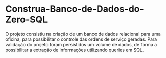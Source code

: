 # Construa-Banco-de-Dados-do-Zero-SQL
O projeto consistiu na criação de um banco de dados relacional para uma oficina, para possibilitar o controle das ordens de serviço geradas. Para validação do projeto foram persistidos um volume de dados, de forma a possibilitar a extração de informações utilizando queries em SQL.
